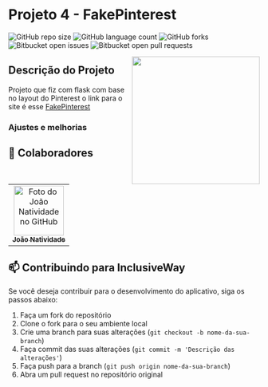 # Projeto 4 - FakePinterest

![GitHub repo size](https://img.shields.io/github/repo-size/joaosnet/Projeto4Fakepinterest?style=for-the-badge)
![GitHub language count](https://img.shields.io/github/languages/count/joaosnet/Projeto4Fakepinterest?style=for-the-badge)
![GitHub forks](https://img.shields.io/github/forks/joaosnet/Projeto4Fakepinterest?style=for-the-badge)
![Bitbucket open issues](https://img.shields.io/bitbucket/issues/joaosnet/Projeto4Fakepinterest?style=for-the-badge)
![Bitbucket open pull requests](https://img.shields.io/bitbucket/pr-raw/joaosnet/Projeto4Fakepinterest?style=for-the-badge)

<img align="right" height="256" src="https://github.com/joaosnet/Projeto4Fakepinterest/blob/main/images/1_APP.png"/>

## Descrição do Projeto

Projeto que fiz com flask com base no layout do Pinterest o link para o site é esse [FakePinterest](https://projeto4fakepinterest.onrender.com)



### Ajustes e melhorias


## 🤝 Colaboradores

<table>
  <tr>
    <td align="center">
      <a href="https://www.instagram.com/jaonativi/" title="Gerente de Projetos Desenvolvedor Backend">
        <img src="https://avatars.githubusercontent.com/u/87316339?v=4" width="100px;" alt="Foto do João Natividade no GitHub"/><br>
        <sub>
          <b>João Natividade</b>
        </sub>
      </a>
    </td>
  </tr>
</table>



## 📫 Contribuindo para InclusiveWay

Se você deseja contribuir para o desenvolvimento do aplicativo, siga os passos abaixo:

1. Faça um fork do repositório
2. Clone o fork para o seu ambiente local
3. Crie uma branch para suas alterações (`git checkout -b nome-da-sua-branch`)
4. Faça commit das suas alterações (`git commit -m 'Descrição das alterações'`)
5. Faça push para a branch (`git push origin nome-da-sua-branch`)
6. Abra um pull request no repositório original
